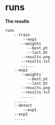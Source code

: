 # runs


**The results**

	runs
	    --train
	    	--exp1
		   --weights
		      --best.pt
		      --last.bt
		   --results.png
		   --results.txt
		   ......
		--exp2
		   --weights
		      --best.pt
		      --last.bt
		   --results.png
		   --results.txt
		   ......
		......
	    --detect
	    	--exp1
		--exp2
		.....
